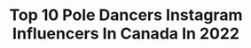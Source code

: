 ---
title: Top 10 Pole Dancers Instagram Influencers In Canada In 2022
description: >-
  Find top pole dancers Instagram influencers in Canada in 2022. Most popular hashtags: #poledance #love #canada #photography.
platform: Instagram
hits: 10
text_top: Identify the most popular Instagram influencers on inBeat.
text_bottom: Our search engine has 10 Instagram influencers like this in Canada for you to work with.
profiles:
  - username: "karly.ar"
    fullname: >-
      Karly Renman
    bio: >-
      👩🏼‍🎓 BSc. Psych 💃 Pole Dancer 💼 Owner @urbanathletecalgary 👙 Bikini Prep/Posing/Weight Loss Coach 💪 Grow your glutes 🍑 sign up for my virtual class!⬇️
    location: "Canada"
    followers: 16039
    engagement: 300
    commentsToLikes: 0.100357
    id: ck8t8fy2vkbiq0j78v5xqnrgn
    verified: false
    hashtags: "#almostmarried"
  - username: "ellixprincecain"
    fullname: >-
      Ellix Prince Cain
    bio: >-
      • he/they• creative director @ellixcain @vii.ellixcain @watermeofficial • model @familymanagement • pole dancer • occasional cosplayer
    location: "Canada"
    followers: 15664
    engagement: 811
    commentsToLikes: 0.009794
    id: ck5zuei5x27kf0i14fzlb7nao
    verified: false
    hashtags: ""
  - username: "lekarancan"
    fullname: >-
      Alessandra Rancan True♡7♉️
    bio: >-
      Share love everywhere!❤️🌱 6x🥇Pole Sports🇧🇷 2x🥇Pole Sports 🇧🇷 Doubles Yoga Journey Flexibility @flexsecrets ✨ @rancanpolecompany Tutoriais⤵️
    location: "Canada"
    followers: 22562
    engagement: 348
    commentsToLikes: 0.047362
    id: ck6tu4sxzeb2a0j71iscq2c8k
    verified: false
    hashtags: "#contortion, #yogajourney, #flexylegs, #flexibility"
  - username: "velvetangels_vancity"
    fullname: >-
      velvetangels photography
    bio: >-
      #vfx #artist and #published #art #photography based in Vancouver BC. ------------------ Backup @velvetangels_
    location: "Canada"
    followers: 10622
    engagement: 461
    commentsToLikes: 0.024190
    id: ck5ho6nxbp19m0i11k23ewg4b
    verified: false
    hashtags: "#gramkilla, #lockdown2020, #moodygrams, #portraitgasm"
  - username: "ecarnie"
    fullname: >-
      Erin Carnie
    bio: >-
      Circus🤸🏼‍♀️Fitness🏋🏼‍♀️Wellness🧘🏼‍♀️ Flexibility&Acrobatics Coach🇨🇦 Contortionist/Aerialist/Dancer Owner of @bendybodies Van Plant Powered🌱♏️🦂
    location: "Canada"
    followers: 12292
    engagement: 716
    commentsToLikes: 0.084314
    id: ck5hcrfc2jl2j0i11ih8kyk8h
    verified: false
    hashtags: "#exercise, #quotes, #aerialsilks, #fitness"
  - username: "lycheepurin"
    fullname: >-
      「 𝚟𝚒𝚘𝚕𝚎𝚝 」🍞🌸
    bio: >-
      ⠀⠀⠀⠀ ⠀* ₊ ⊹ 𝚍𝚛𝚎𝚊𝚖𝚎𝚛 & 𝚌𝚛𝚎𝚊𝚝𝚒𝚟𝚎 ⊹ ₊ * ♡ violetlychee@gmail.com ♡ toronto 🌙
    location: "Canada"
    followers: 127501
    engagement: 462
    commentsToLikes: 0.015064
    id: ck8talr82sacn0j78cx40zzv7
    verified: false
    hashtags: "#sheingals, #asianfashion, #ulzzanggirl, #chinesegirl"
  - username: "dextersvida"
    fullname: >-
      Dexter 🐾🌈
    bio: >-
      Dexter- sheltie 🐶 🎂12/12/15 Pride dog 🏳️‍🌈 Raw fed 💪 Wanderer 🗺 Fueled by @naturawlspetproducts
    location: "Canada"
    followers: 49035
    engagement: 159
    commentsToLikes: 0.234097
    id: ck5hnchejnjsy0i11fcibnpvt
    verified: false
    hashtags: "#hikingdog, #itsadogslife, #optoutside, #traildog"
  - username: "beekingsley"
    fullname: >-
      Brigitte Kingsley
    bio: >-
      ACTOR. PRODUCER. DREAMER. ❤⭐ 📬💌1869 Scugog St. Suite 6-126, Port Perry, Ontario, L9L 1J1 Canada
    location: "Canada"
    followers: 3918
    engagement: 1033
    commentsToLikes: 0.202428
    id: ck6uc2fbvd3pd0j7182c3fcp7
    verified: false
    hashtags: "#setlife, #photography, #indiefilmmaking, #goodsoldierfilms"
  - username: "paloma.patron"
    fullname: >-
      ♕𝓟𝓪𝓶𝓮𝓵𝓪 ♕ℙ𝔸𝕃𝕆𝕄𝔸 ℙ𝔸𝕋ℝ𝕆ℕ🕊️
    bio: >-
      ᴍᴀᴅᴇ ɪɴ ᴍᴇxɪᴄᴏ 🇲🇽 ᴄʀᴇᴀᴛᴇᴅ ɪɴ ʏᴏᴜʀ ᴅʀᴇᴀᴍꜱ✨ ᴅᴇꜱɪɢɴᴇᴅ ᴏᴜᴛ ᴏꜰ ᴛʜɪꜱ ᴡᴏʀʟᴅ🛸 🔒ß.MΣПDΣZ💋
    location: "Canada"
    followers: 103459
    engagement: 114
    commentsToLikes: 0.047527
    id: ck5hlbegmjx260i11paqb1hka
    verified: false
    hashtags: "#mexico, #love, #ambition, #destination"
  - username: "horrorguerrero"
    fullname: >-
      Gigi Saul Guerrero
    bio: >-
      #LaMuñecaDelTerror MexiNACA cdmx🇲🇽 💀Director//Actress CoFounder @luchagore Instructor @vancouverfilmschool #LUCHAGORE4LIFE Vancouver🇨🇦
    location: "Canada"
    followers: 13842
    engagement: 514
    commentsToLikes: 0.048278
    id: ck5c2hl32xa0f0i11cci51sbh
    verified: true
    hashtags: "#gigisaulguerrero, #somexican, #stayhome, #luchagore4life"
---